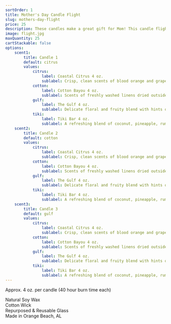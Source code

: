 ```yaml
---
sortOrder: 1
title: Mother's Day Candle Flight
slug: mothers-day-flight
price: 25
description: These candles make a great gift for Mom! This candle flight includes three 4 oz. mini candles - you choose the scents.
image: flight.jpg
maxQuantity: 25
cartStackable: false
options:
    scent1:
        title: Candle 1
        default: citrus
        values:
            citrus:
                label: Coastal Citrus 4 oz.
                sublabel: Crisp, clean scents of blood orange and grapefruit - your daily dose of Vitamin "Sea"
            cotton:
                label: Cotton Bayou 4 oz.
                sublabel: Scents of freshly washed linens dried outside on a breezy coastal afternoon
            gulf:
                label: The Gulf 4 oz.
                sublabel: Delicate floral and fruity blend with hints of rose, violet, peach, citrus, and strawberry
            tiki:
                label: Tiki Bar 4 oz.
                sublabel: A refreshing blend of coconut, pineapple, rum, tangerine, banana, and melon
    scent2:
        title: Candle 2
        default: cotton
        values:
            citrus:
                label: Coastal Citrus 4 oz.
                sublabel: Crisp, clean scents of blood orange and grapefruit - your daily dose of Vitamin "Sea"
            cotton:
                label: Cotton Bayou 4 oz.
                sublabel: Scents of freshly washed linens dried outside on a breezy coastal afternoon
            gulf:
                label: The Gulf 4 oz.
                sublabel: Delicate floral and fruity blend with hints of rose, violet, peach, citrus, and strawberry
            tiki:
                label: Tiki Bar 4 oz.
                sublabel: A refreshing blend of coconut, pineapple, rum, tangerine, banana, and melon
    scent3:
        title: Candle 3
        default: gulf
        values:
            citrus:
                label: Coastal Citrus 4 oz.
                sublabel: Crisp, clean scents of blood orange and grapefruit - your daily dose of Vitamin "Sea"
            cotton:
                label: Cotton Bayou 4 oz.
                sublabel: Scents of freshly washed linens dried outside on a breezy coastal afternoon
            gulf:
                label: The Gulf 4 oz.
                sublabel: Delicate floral and fruity blend with hints of rose, violet, peach, citrus, and strawberry
            tiki:
                label: Tiki Bar 4 oz.
                sublabel: A refreshing blend of coconut, pineapple, rum, tangerine, banana, and melon
---
```


Approx. 4 oz. per candle (40 hour burn time each)<br>

Natural Soy Wax<br>
Cotton Wick<br>
Repurposed & Reusable Glass<br>
Made in Orange Beach, AL
